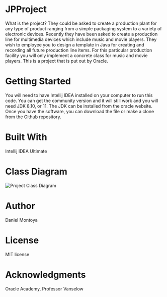 # JPProject 
What is the project?
They could be asked to create a production plant for any type of product ranging from a simple packaging system to a variety of electronic devices. Recently they have been asked to create a production line for multimedia devices which include music and movie players.  They wish to employee you to design a template in Java for creating and recording all future production line items.  For this particular production facility you will only implement a concrete class for music and movie players. This is a project that is put out by Oracle.

# Getting Started
You will need to have Intellij IDEA installed on your computer to run this code. You can get the community version and it will still work and you will need JDK 8,10, or 11. The JDK can be installed from the oracle website. Once you have the software, you can download the file or make a clone from the Github repository.

# Built With
Intellij IDEA Ultimate

# Class Diagram
![Project Class Diagram](diagrams/ClassDiagram.png)
# Author
Daniel Montoya

# License
MIT license 

# Acknowledgments
Oracle Academy, Professor Vanselow
